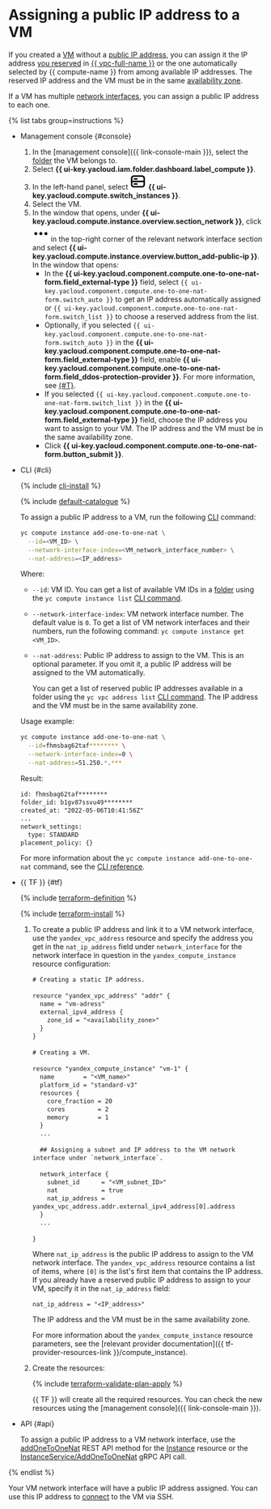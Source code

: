 # Assigning a public IP address to a VM

If you created a [VM](../../concepts/vm.md) without a [public IP address](../../../vpc/concepts/address.md#public-addresses), you can assign it the IP address [you reserved](../../../vpc/operations/get-static-ip.md) in [{{ vpc-full-name }}](../../../vpc/) or the one automatically selected by {{ compute-name }} from among available IP addresses. The reserved IP address and the VM must be in the same [availability zone](../../../overview/concepts/geo-scope.md).

If a VM has multiple [network interfaces](../../concepts/network.md), you can assign a public IP address to each one.

{% list tabs group=instructions %}

- Management console {#console}

  1. In the [management console]({{ link-console-main }}), select the [folder](../../../resource-manager/concepts/resources-hierarchy.md#folder) the VM belongs to.
  1. Select **{{ ui-key.yacloud.iam.folder.dashboard.label_compute }}**.
  1. In the left-hand panel, select ![image](../../../_assets/console-icons/server.svg) **{{ ui-key.yacloud.compute.switch_instances }}**.
  1. Select the VM.
  1. In the window that opens, under **{{ ui-key.yacloud.compute.instance.overview.section_network }}**, click ![image](../../../_assets/console-icons/ellipsis.svg) in the top-right corner of the relevant network interface section and select **{{ ui-key.yacloud.compute.instance.overview.button_add-public-ip }}**. In the window that opens:
      * In the **{{ ui-key.yacloud.component.compute.one-to-one-nat-form.field_external-type }}** field, select `{{ ui-key.yacloud.component.compute.one-to-one-nat-form.switch_auto }}` to get an IP address automatically assigned or `{{ ui-key.yacloud.component.compute.one-to-one-nat-form.switch_list }}` to choose a reserved address from the list.
      * Optionally, if you selected `{{ ui-key.yacloud.component.compute.one-to-one-nat-form.switch_auto }}` in the **{{ ui-key.yacloud.component.compute.one-to-one-nat-form.field_external-type }}** field, enable **{{ ui-key.yacloud.component.compute.one-to-one-nat-form.field_ddos-protection-provider }}**. For more information, see [{#T}](../../../vpc/ddos-protection/index.md).
      * If you selected `{{ ui-key.yacloud.component.compute.one-to-one-nat-form.switch_list }}` in the **{{ ui-key.yacloud.component.compute.one-to-one-nat-form.field_external-type }}** field, choose the IP address you want to assign to your VM. The IP address and the VM must be in the same availability zone.
      * Click **{{ ui-key.yacloud.component.compute.one-to-one-nat-form.button_submit }}**.

- CLI {#cli}

  {% include [cli-install](../../../_includes/cli-install.md) %}

  {% include [default-catalogue](../../../_includes/default-catalogue.md) %}

  To assign a public IP address to a VM, run the following [CLI](../../../cli/) command:

  ```bash
  yc compute instance add-one-to-one-nat \
    --id=<VM_ID> \
    --network-interface-index=<VM_network_interface_number> \
    --nat-address=<IP_address>
  ```

  Where:
  * `--id`: VM ID. You can get a list of available VM IDs in a [folder](../../../resource-manager/concepts/resources-hierarchy.md#folder) using the `yc compute instance list` [CLI command](../../../cli/cli-ref/compute/cli-ref/instance/list.md).
  * `--network-interface-index`: VM network interface number. The default value is `0`. To get a list of VM network interfaces and their numbers, run the following command: `yc compute instance get <VM_ID>`.
  * `--nat-address`: Public IP address to assign to the VM. This is an optional parameter. If you omit it, a public IP address will be assigned to the VM automatically.

    You can get a list of reserved public IP addresses available in a folder using the `yc vpc address list` [CLI command](../../../cli/cli-ref/vpc/cli-ref/address/list.md). The IP address and the VM must be in the same availability zone.

  Usage example:

  ```bash
  yc compute instance add-one-to-one-nat \
    --id=fhmsbag62taf******** \
    --network-interface-index=0 \
    --nat-address=51.250.*.***
  ```

  Result:

  ```text
  id: fhmsbag62taf********
  folder_id: b1gv87ssvu49********
  created_at: "2022-05-06T10:41:56Z"
  ...
  network_settings:
    type: STANDARD
  placement_policy: {}
  ```

  For more information about the `yc compute instance add-one-to-one-nat` command, see the [CLI reference](../../../cli/cli-ref/compute/cli-ref/instance/add-one-to-one-nat.md).

- {{ TF }} {#tf}

  {% include [terraform-definition](../../../_tutorials/_tutorials_includes/terraform-definition.md) %}

  {% include [terraform-install](../../../_includes/terraform-install.md) %}

  1. To create a public IP address and link it to a VM network interface, use the `yandex_vpc_address` resource and specify the address you get in the `nat_ip_address` field under `network_interface` for the network interface in question in the `yandex_compute_instance` resource configuration:

     ```hcl
     # Creating a static IP address.

     resource "yandex_vpc_address" "addr" {
       name = "vm-adress"
       external_ipv4_address {
         zone_id = "<availability_zone>"
       }
     }

     # Creating a VM.

     resource "yandex_compute_instance" "vm-1" {
       name        = "<VM_name>"
       platform_id = "standard-v3"
       resources {
         core_fraction = 20
         cores         = 2
         memory        = 1
       }
       ...

       ## Assigning a subnet and IP address to the VM network interface under `network_interface`.

       network_interface {
         subnet_id      = "<VM_subnet_ID>"
         nat            = true
         nat_ip_address = yandex_vpc_address.addr.external_ipv4_address[0].address
       }
       ...

     }
     ```

     Where `nat_ip_address` is the public IP address to assign to the VM network interface. The `yandex_vpc_address` resource contains a list of items, where `[0]` is the list's first item that contains the IP address. If you already have a reserved public IP address to assign to your VM, specify it in the `nat_ip_address` field:

     ```hcl
     nat_ip_address = "<IP_address>"
     ```

     The IP address and the VM must be in the same availability zone.

     For more information about the `yandex_compute_instance` resource parameters, see the [relevant provider documentation]({{ tf-provider-resources-link }}/compute_instance).
  1. Create the resources:

     {% include [terraform-validate-plan-apply](../../../_tutorials/_tutorials_includes/terraform-validate-plan-apply.md) %}

     {{ TF }} will create all the required resources. You can check the new resources using the [management console]({{ link-console-main }}).

- API {#api}

  To assign a public IP address to a VM network interface, use the [addOneToOneNat](../../api-ref/Instance/addOneToOneNat.md) REST API method for the [Instance](../../api-ref/Instance/index.md) resource or the [InstanceService/AddOneToOneNat](../../api-ref/grpc/Instance/addOneToOneNat.md) gRPC API call.

{% endlist %}

Your VM network interface will have a public IP address assigned. You can use this IP address to [connect](../vm-connect/ssh.md#vm-connect) to the VM via SSH.
